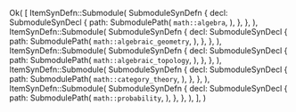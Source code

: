 Ok(
    [
        ItemSynDefn::Submodule(
            SubmoduleSynDefn {
                decl: SubmoduleSynDecl {
                    path: SubmodulePath(
                        `math::algebra`,
                    ),
                },
            },
        ),
        ItemSynDefn::Submodule(
            SubmoduleSynDefn {
                decl: SubmoduleSynDecl {
                    path: SubmodulePath(
                        `math::algebraic_geometry`,
                    ),
                },
            },
        ),
        ItemSynDefn::Submodule(
            SubmoduleSynDefn {
                decl: SubmoduleSynDecl {
                    path: SubmodulePath(
                        `math::algebraic_topology`,
                    ),
                },
            },
        ),
        ItemSynDefn::Submodule(
            SubmoduleSynDefn {
                decl: SubmoduleSynDecl {
                    path: SubmodulePath(
                        `math::category_theory`,
                    ),
                },
            },
        ),
        ItemSynDefn::Submodule(
            SubmoduleSynDefn {
                decl: SubmoduleSynDecl {
                    path: SubmodulePath(
                        `math::probability`,
                    ),
                },
            },
        ),
    ],
)